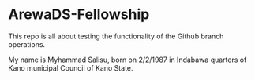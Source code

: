 # ArewaDS-Fellowship

This repo is all about testing the functionality of the Github branch operations.

My name is Myhammad Salisu, born on 2/2/1987 in Indabawa quarters of Kano municipal Council of Kano State.
